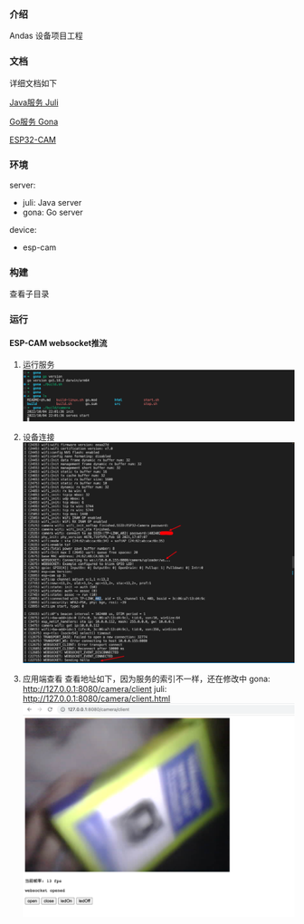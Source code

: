 <!--
 * @Author: Vitcou
 * @Date: 2022-07-21 01:47:54
 * @Description: 
-->
### 介绍
Andas 设备项目工程

### 文档

详细文档如下

[Java服务 Juli](./server/juli/README-zh.md)

[Go服务 Gona](./server/gona/README-zh.md)

[ESP32-CAM](./device/esp32-cam/README-zh.md)

### 环境
server: 
+ juli: Java server
+ gona: Go server

device:
+ esp-cam
  
### 构建

查看子目录

### 运行
#### ESP-CAM websocket推流
1. 运行服务
![](.assets/2022-10-04-22-17-07.png)

2. 设备连接
![](.assets/2022-10-04-23-06-41.png)

3. 应用端查看
查看地址如下，因为服务的索引不一样，还在修改中 
gona: http://127.0.0.1:8080/camera/client
juli: http://127.0.0.1:8080/camera/client.html
![](.assets/2022-10-04-23-10-54.png)